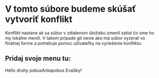 # V tomto súbore budeme skúšať vytvoriť konflikt
Konflikt nastane ak sa súbor v zdialenom úložisku zmenil zatial čo sme ho my lokálne menili.
V takom prípade git nevie ako má súbor vyzerať vo finálnej forme a potrebuje pomoc užívateľky na vyriešenie konfliktu.

## Pridaj svoje menu tu:
Hello druhy pokusAnkapokus EvaSky!
